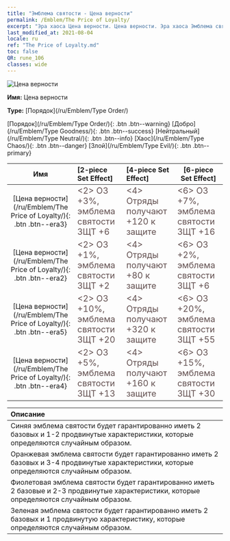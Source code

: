 ```yaml
---
title: "Эмблема святости - Цена верности"
permalink: /Emblem/The Price of Loyalty/
excerpt: "Эра хаоса Цена верности. Цена верности. Эра хаоса Эмблема святости Цена верности. Эра хаоса Порядок Цена верности"
last_modified_at: 2021-08-04
locale: ru
ref: "The Price of Loyalty.md"
toc: false
QR: rune_106
classes: wide
---
```


  ![Цена верности](/images/r/rune_icon_106.png)

 **Имя:** Цена верности

 **Type:** [Порядок](/ru/Emblem/Type Order/)

  [Порядок](/ru/Emblem/Type Order/){: .btn .btn--warning}   [Добро](/ru/Emblem/Type Goodness/){: .btn .btn--success}   [Нейтральный](/ru/Emblem/Type Neutral/){: .btn .btn--info}   [Хаос](/ru/Emblem/Type Chaos/){: .btn .btn--danger}   [Злой](/ru/Emblem/Type Evil/){: .btn .btn--primary} 

  |  Имя    | [2-piece Set Effect] | [4-piece Set Effect] | [6-piece Set Effect]  | 
  |:-----------------------:|:-------------------|:-----------------|----------------| 
  | [Цена верности](/ru/Emblem/The Price of Loyalty/){: .btn .btn--era3} | <span style="color: #645252;font-size:20px">&lt;2&gt; ОЗ +3%, эмблема святости ЗЩТ +6</span> | <span style="color: #645252;font-size:20px">&lt;4&gt; Отряды получают +120 к защите</span> | <span style="color: #645252;font-size:20px">&lt;6&gt; ОЗ +7%, эмблема святости ЗЩТ +16</span> | 
  | [Цена верности](/ru/Emblem/The Price of Loyalty/){: .btn .btn--era2} | <span style="color: #645252;font-size:20px">&lt;2&gt; ОЗ +1%, эмблема святости ЗЩТ +2</span> | <span style="color: #645252;font-size:20px">&lt;4&gt; Отряды получают +80 к защите</span> | <span style="color: #645252;font-size:20px">&lt;6&gt; ОЗ +2%, эмблема святости ЗЩТ +6</span> | 
  | [Цена верности](/ru/Emblem/The Price of Loyalty/){: .btn .btn--era5} | <span style="color: #645252;font-size:20px">&lt;2&gt; ОЗ +10%, эмблема святости ЗЩТ +20</span> | <span style="color: #645252;font-size:20px">&lt;4&gt; Отряды получают +320 к защите</span> | <span style="color: #645252;font-size:20px">&lt;6&gt; ОЗ +20%, эмблема святости ЗЩТ +55</span> | 
  | [Цена верности](/ru/Emblem/The Price of Loyalty/){: .btn .btn--era4} | <span style="color: #645252;font-size:20px">&lt;2&gt; ОЗ +5%, эмблема святости ЗЩТ +13</span> | <span style="color: #645252;font-size:20px">&lt;4&gt; Отряды получают +160 к защите</span> | <span style="color: #645252;font-size:20px">&lt;6&gt; ОЗ +15%, эмблема святости ЗЩТ +30</span> | 

  |         Описание            | 
  |:-------------------------------|
  | Синяя эмблема святости будет гарантированно иметь 2 базовых и 1-2 продвинутые характеристики, которые определяются случайным образом. |
  | Оранжевая эмблема святости будет гарантированно иметь 2 базовых и 3-4 продвинутые характеристики, которые определяются случайным образом. |
  | Фиолетовая эмблема святости будет гарантированно иметь 2 базовые и 2-3 продвинутые характеристики, которые определяются случайным образом. |
  | Зеленая эмблема святости будет гарантированно иметь 2 базовых и 1 продвинутую характеристику, которые определяются случайным образом. |
